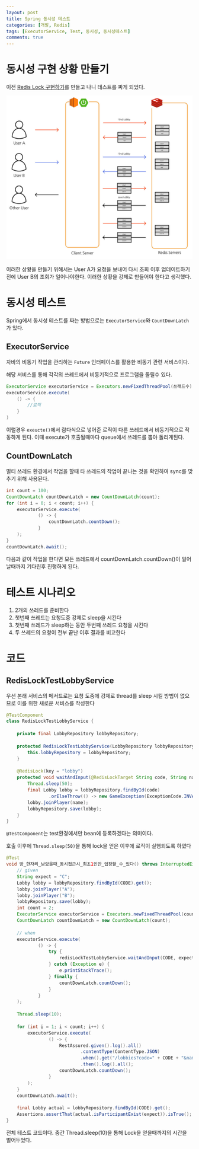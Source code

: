 ```yaml
---
layout: post
title: Spring 동시성 테스트 
categories: [개발, Redis]
tags: [ExecutorService, Test, 동시성, 동시성테스트]
comments: true
---
```


# 동시성 구현 상황 만들기
이전 [Redis Lock 구현하기](../spring-reddison-lock-with-aop)를 만들고 나니 테스트를 짜게 되었다.

![sync-problem.png](../assets/img/post/2024-10-25/sync-problem.png)

이러한 상황을 만들기 위해서는 User A가 요청을 보내어 다시 조회 이후 업데이트하기 전에 User B의 조회가 일어나야한다.
이러한 상황을 강제로 만들어야 한다고 생각했다.

# 동시성 테스트
Spring에서 동시성 테스트를 짜는 방법으로는 `ExecutorService`와 `CountDownLatch`가 있다.

## ExecutorService
자바의 비동기 작업을 관리하는 `Future` 인터페이스를 활용한 비동기 관련 서비스이다.

해당 서비스를 통해 각각의 쓰레드에서 비동기적으로 프로그램을 돌릴수 있다.

```java
ExecutorService executorService = Executors.newFixedThreadPool(쓰래드수);
executorService.execute(
	() -> {
		//로직
	} 
)
```

이럴경우 `exeucte()`에서 람다식으로 넣어준 로직이 다른 쓰레드에서 비동기적으로 작동하게 된다.
이때 execute가 호출될때마다 queue에서 쓰레드를 뽑아 돌리게된다.

## CountDownLatch
멀티 쓰레드 환경에서 작업을 할때 타 쓰레드의 작업이 끝나는 것을 확인하여 sync를 맞추기 위해 사용된다.

```java
int count = 100;
CountDownLatch countDownLatch = new CountDownLatch(count);
for (int i = 0; i < count; i++) {
    executorService.execute(  
            () -> {
                countDownLatch.countDown();  
            }  
    );  
}  
countDownLatch.await();
```
다음과 같이 작업을 한다면 모든 쓰레드에서 countDownLatch.countDown()이 일어날때까지 기다린후 진행하게 된다.
# 테스트 시나리오

1. 2개의 쓰레드를 준비한다
2. 첫번째 쓰레드는 요청도중 강제로 sleep을 시킨다
3. 첫번째 쓰레드가 sleep하는 동안 두번째 쓰레드 요청을 시킨다
4. 두 쓰레드의 요청이 전부 끝난 이후 결과를 비교한다

# 코드

##  RedisLockTestLobbyService

우선 본래 서비스의 메서드로는 요청 도중에 강제로 thread를 sleep 시킬 방법이 없으므로 이를 위한 새로운 서비스를 작성한다
```java
@TestComponent  
class RedisLockTestLobbyService {  
  
    private final LobbyRepository lobbyRepository;  
  
    protected RedisLockTestLobbyService(LobbyRepository lobbyRepository) {  
        this.lobbyRepository = lobbyRepository;  
    }  
  
    @RedisLock(key = "lobby")  
    protected void waitAndInput(@RedisLockTarget String code, String name) throws InterruptedException {  
        Thread.sleep(50);  
        final Lobby lobby = lobbyRepository.findById(code)  
                .orElseThrow(() -> new GameException(ExceptionCode.INVALID_NOT_FOUND_ROOM_CODE));  
        lobby.joinPlayer(name);  
        lobbyRepository.save(lobby);  
    }  
}
```

`@TestComponent`는 test환경에서만 bean에 등록하겠다는 의미이다.

호출 이후에 `Thread.sleep(50)`을 통해 lock을 얻은 이후에 로직이 실행되도록 하였다

```java
@Test  
void 방_한자리_남았을때_동시접근시_최초1인만_입장할_수_있다() throws InterruptedException {  
    // given  
    String expect = "C";  
    Lobby lobby = lobbyRepository.findById(CODE).get();  
    lobby.joinPlayer("A");  
    lobby.joinPlayer("B");  
    lobbyRepository.save(lobby);  
    int count = 2;  
    ExecutorService executorService = Executors.newFixedThreadPool(count);  
    CountDownLatch countDownLatch = new CountDownLatch(count);  
  
    // when  
    executorService.execute(  
            () -> {  
                try {  
                    redisLockTestLobbyService.waitAndInput(CODE, expect);  
                } catch (Exception e) {  
                    e.printStackTrace();  
                } finally {  
                    countDownLatch.countDown();  
                }  
            }  
    );  
  
    Thread.sleep(10);  
  
    for (int i = 1; i < count; i++) {  
        executorService.execute(  
                () -> {  
                    RestAssured.given().log().all()  
                            .contentType(ContentType.JSON)  
                            .when().get("/lobbies?code=" + CODE + "&name=power")  
                            .then().log().all();  
                    countDownLatch.countDown();  
                }  
        );  
    }  
    countDownLatch.await();  
  
    final Lobby actual = lobbyRepository.findById(CODE).get();  
    Assertions.assertThat(actual.isParticipantExist(expect)).isTrue();  
}
```

전체 테스트 코드이다.
중간 Thread.sleep(10)을 통해 Lock을 얻을때까지의 시간을 벌어두었다.

